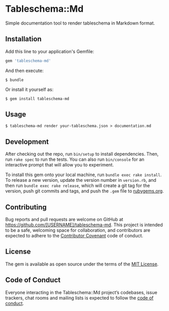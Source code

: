 # Tableschema::Md

Simple documentation tool to render tableschema in Markdown format.

## Installation

Add this line to your application's Gemfile:

```ruby
gem 'tableschema-md'
```

And then execute:

    $ bundle

Or install it yourself as:

    $ gem install tableschema-md

## Usage

	$ tableschema-md render your-tableschema.json > documentation.md

## Development

After checking out the repo, run `bin/setup` to install dependencies. Then, run `rake spec` to run the tests. You can also run `bin/console` for an interactive prompt that will allow you to experiment.

To install this gem onto your local machine, run `bundle exec rake install`. To release a new version, update the version number in `version.rb`, and then run `bundle exec rake release`, which will create a git tag for the version, push git commits and tags, and push the `.gem` file to [rubygems.org](https://rubygems.org).

## Contributing

Bug reports and pull requests are welcome on GitHub at https://github.com/[USERNAME]/tableschema-md. This project is intended to be a safe, welcoming space for collaboration, and contributors are expected to adhere to the [Contributor Covenant](http://contributor-covenant.org) code of conduct.

## License

The gem is available as open source under the terms of the [MIT License](https://opensource.org/licenses/MIT).

## Code of Conduct

Everyone interacting in the Tableschema::Md project’s codebases, issue trackers, chat rooms and mailing lists is expected to follow the [code of conduct](https://github.com/[USERNAME]/tableschema-md/blob/master/CODE_OF_CONDUCT.md).
